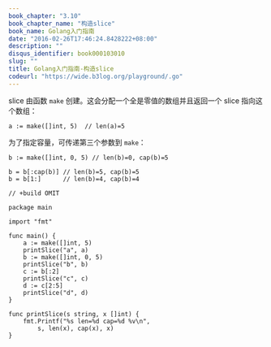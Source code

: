 ```yaml
---
book_chapter: "3.10"
book_chapter_name: "构造slice"
book_name: Golang入门指南
date: "2016-02-26T17:46:24.8428222+08:00"
description: ""
disqus_identifier: book000103010
slug: ""
title: Golang入门指南-构造slice
codeurl: "https://wide.b3log.org/playground/.go"
---
```





slice 由函数 `make` 创建。这会分配一个全是零值的数组并且返回一个 slice 指向这个数组：

	a := make([]int, 5)  // len(a)=5

为了指定容量，可传递第三个参数到 `make`：

	b := make([]int, 0, 5) // len(b)=0, cap(b)=5

	b = b[:cap(b)] // len(b)=5, cap(b)=5
	b = b[1:]      // len(b)=4, cap(b)=4

```
// +build OMIT

package main

import "fmt"

func main() {
	a := make([]int, 5)
	printSlice("a", a)
	b := make([]int, 0, 5)
	printSlice("b", b)
	c := b[:2]
	printSlice("c", c)
	d := c[2:5]
	printSlice("d", d)
}

func printSlice(s string, x []int) {
	fmt.Printf("%s len=%d cap=%d %v\n",
		s, len(x), cap(x), x)
}

```

